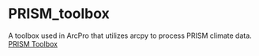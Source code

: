 # PRISM_toolbox
A toolbox used in ArcPro that utilizes arcpy to process PRISM climate data.
[PRISM Toolbox](https://github.com/WDarlingLRE/PRISM_toolbox/blob/main/All_PRISM_Toolbox.zip)
